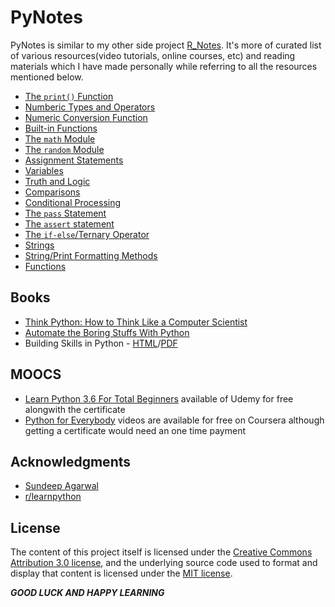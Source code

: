 # PyNotes

PyNotes is similar to my other side project [R_Notes](https://github.com/Jarmos-san/R_Notes). It's more of curated list of various resources(video tutorials, online courses, etc) and reading materials which I have made personally while referring to all the resources mentioned below.

- [The `print()` Function](https://github.com/Jarmos-san/PyNotes/blob/master/simple_numeric_expressions_%26_output/print_function.md)
- [Numberic Types and Operators](https://github.com/Jarmos-san/PyNotes/blob/master/simple_numeric_expressions_%26_output/numeric_types_%26_operators.md)
- [Numeric Conversion Function](https://github.com/Jarmos-san/PyNotes/blob/master/simple_numeric_expressions_%26_output/numeric_conversion_functions.md)
- [Built-in Functions](https://github.com/Jarmos-san/PyNotes/blob/master/simple_numeric_expressions_%26_output/built_in_functions.md)
- [The `math` Module](https://github.com/Jarmos-san/PyNotes/blob/master/advanced_expressions/math_module.md)
- [The `random` Module](https://github.com/Jarmos-san/PyNotes/blob/master/advanced_expressions/random_module.md)
- [Assignment Statements]()
- [Variables]()
- [Truth and Logic]()
- [Comparisons]()
- [Conditional Processing]()
- [The `pass` Statement]()
- [The `assert` statement]()
- [The `if-else`/Ternary Operator]()
- [Strings](https://github.com/Jarmos-san/PyNotes/blob/master/strings.md)
- [String/Print Formatting Methods](https://github.com/Jarmos-san/PyNotes/blob/master/string_formatting.md)
- [Functions](https://github.com/Jarmos-san/PyNotes/blob/master/functions.md)

Books
-----
- [Think Python: How to Think Like a Computer Scientist](https://greenteapress.com/thinkpython2/html/index.html)
- [Automate the Boring Stuffs With Python](https://automatetheboringstuff.com/)
- Building Skills in Python - [HTML](http://buildingskills.itmaybeahack.com/book/python-2.6/html/index.html)/[PDF](http://buildingskills.itmaybeahack.com/book/python-2.6/latex/BuildingSkillsinPython.pdf)

MOOCS
----
- [Learn Python 3.6 For Total Beginners](https://www.udemy.com/python-3-for-total-beginners/learn/v4/overview) available of Udemy for free alongwith the certificate
- [Python for Everybody](https://www.coursera.org/specializations/python) videos are available for free on Coursera although getting a certificate would need an one time payment

Acknowledgments
-----
- [Sundeep Agarwal](https://github.com/learnbyexample)
- [r/learnpython](https://www.reddit.com/r/learnpython/)

License
-----
The content of this project itself is licensed under the [Creative Commons Attribution 3.0 license](https://creativecommons.org/licenses/by-nc-sa/4.0/legalcode), and the underlying source code used to format and display that content is licensed under the [MIT license](https://www.r-project.org/Licenses/MIT).

_**GOOD LUCK AND HAPPY LEARNING**_
